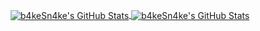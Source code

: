 <p align="center">

<a href="https://github.com/b4keSn4ke">
  <img align="center" src="https://github-readme-stats.vercel.app/api?username=b4keSn4ke&show_icons=true&theme=merko&include_all_commits=true&&count_private=true&line_height=32" alt="b4keSn4ke's GitHub Stats" />
</a>

<a href="https://github.com/b4keSn4ke">
  <img align="center" src="https://github-readme-stats.vercel.app/api/top-langs/?username=b4keSn4ke&show_icons=true&theme=merko&langs_count=4&layout=default&hide_border=false" alt="b4keSn4ke's GitHub Stats"/>
</a>

</p>

<!--
**b4keSn4ke/b4keSn4ke** is a ✨ _special_ ✨ repository because its `README.md` (this file) appears on your GitHub profile.

Here are some ideas to get you started:

- 🔭 I’m currently working on ...
- 🌱 I’m currently learning ...
- 👯 I’m looking to collaborate on ...
- 🤔 I’m looking for help with ...
- 💬 Ask me about ...
- 📫 How to reach me: ...
- 😄 Pronouns: ...
- ⚡ Fun fact: ...
-->
